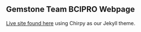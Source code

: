 ## Gemstone Team BCIPRO Webpage

[Live site found here](https://bcipro.github.io/) using Chirpy as our Jekyll theme.
